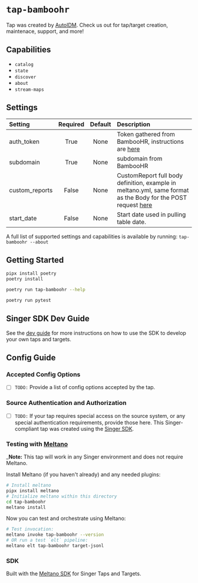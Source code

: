 # `tap-bamboohr`
Tap was created by [AutoIDM](https://autoidm.com). Check us out for tap/target creation, maintenace, support, and more!

## Capabilities

* `catalog`
* `state`
* `discover`
* `about`
* `stream-maps`

## Settings
| Setting       | Required | Default | Description |
|:--------------|:--------:|:-------:|:------------|
| auth_token    | True     | None    | Token gathered from BambooHR, instructions are [here](https://documentation.bamboohr.com/docs#section-authentication) |
| subdomain     | True     | None    | subdomain from BambooHR |
| custom_reports| False    | None    | CustomReport full body definition, example in meltano.yml, same format as the Body for the POST request [here](https://documentation.bamboohr.com/reference/request-custom-report-1) |
| start_date    | False    | None    | Start date used in pulling table date. |

A full list of supported settings and capabilities is available by running: `tap-bamboohr --about`


## Getting Started
```bash
pipx install poetry
poetry install
```
```bash
poetry run tap-bamboohr --help
```
```bash
poetry run pytest
```
## Singer SDK Dev Guide

See the [dev guide](https://sdk.meltano.com/en/latest/dev_guide.html) for more instructions on how to use the SDK to
develop your own taps and targets.

## Config Guide

### Accepted Config Options

- [ ] `TODO:` Provide a list of config options accepted by the tap.

### Source Authentication and Authorization

- [ ] `TODO:` If your tap requires special access on the source system, or any special authentication requirements, provide those here.
This Singer-compliant tap was created using the [Singer SDK](https://gitlab.com/meltano/singer-sdk).

### Testing with [Meltano](https://www.meltano.com)

_**Note:** This tap will work in any Singer environment and does not require Meltano.

Install Meltano (if you haven't already) and any needed plugins:

```bash
# Install meltano
pipx install meltano
# Initialize meltano within this directory
cd tap-bamboohr
meltano install
```

Now you can test and orchestrate using Meltano:

```bash
# Test invocation:
meltano invoke tap-bamboohr --version
# OR run a test `elt` pipeline:
meltano elt tap-bamboohr target-jsonl
```

### SDK

Built with the [Meltano SDK](https://sdk.meltano.com) for Singer Taps and Targets.
